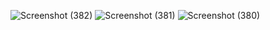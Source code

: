 
![Screenshot (382)](https://github.com/user-attachments/assets/969c14b2-9707-407b-9d44-4eb097d91238)
![Screenshot (381)](https://github.com/user-attachments/assets/2b22e726-5e97-4aee-b4df-bfccffbcf57e)
![Screenshot (380)](https://github.com/user-attachments/assets/92b372ff-131d-40ba-824c-b265f6b78d9e)
